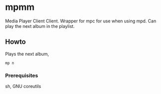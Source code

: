 # mpmm

Media Player Client Client. Wrapper for mpc for use when using mpd. Can play the next album in the playlist.

## Howto

Plays the next album,
```
mp n
```

### Prerequisites

sh, GNU coreutils
